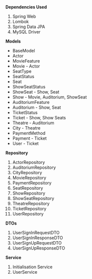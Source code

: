 **Dependencies Used**

1) Spring Web
2) Lombok
3) Spring Data JPA
4) MySQL Driver

**Models**
- BaseModel
- Actor
- MovieFeature
- Movie - Actor
- SeatType
- SeatStatus
- Seat
- ShowSeatStatus
- ShowSeat - Show, Seat
- Show - Movie, Auditorium, ShowSeat
- AuditoriumFeature
- Auditorium - Show, Seat
- TicketStatus
- Ticket - Show, Show Seats
- Theatre - Auditorium
- City - Theatre
- PaymentMethod
- Payment - Ticket
- User - Ticket

**Repository**

1) ActorRepository
2) AuditoriumRepository
3) CityRepository
4) MovieRepository
5) PaymentRepository
6) SeatRepository
7) ShowRepository
8) ShowSeatRepository
9) TheatreRepository
10) TicketRepository
11) UserRepository

**DTOs**

1) UserSignInRequestDTO
2) UserSignInResponseDTO
3) UserSignUpRequestDTO
4) UserSignUpResponseDTO

**Service**

1) Initialisation Service
2) UserService